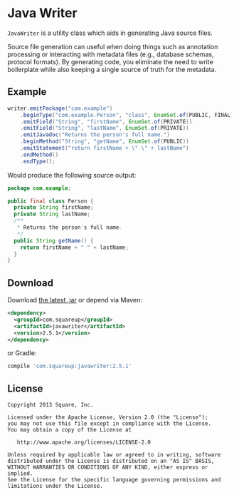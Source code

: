 Java Writer
===========

`JavaWriter` is a utility class which aids in generating Java source files.

Source file generation can useful when doing things such as annotation processing or interacting
with metadata files (e.g., database schemas, protocol formats). By generating code, you eliminate
the need to write boilerplate while also keeping a single source of truth for the metadata.



Example
-------

```java
writer.emitPackage("com.example")
    .beginType("com.example.Person", "class", EnumSet.of(PUBLIC, FINAL))
    .emitField("String", "firstName", EnumSet.of(PRIVATE))
    .emitField("String", "lastName", EnumSet.of(PRIVATE))
    .emitJavadoc("Returns the person's full name.")
    .beginMethod("String", "getName", EnumSet.of(PUBLIC))
    .emitStatement("return firstName + \" \" + lastName")
    .endMethod()
    .endType();
```

Would produce the following source output:

```java
package com.example;

public final class Person {
  private String firstName;
  private String lastName;
  /**
   * Returns the person's full name.
   */
  public String getName() {
    return firstName + " " + lastName;
  }
}
```



Download
--------

Download [the latest .jar][dl] or depend via Maven:
```xml
<dependency>
  <groupId>com.squareup</groupId>
  <artifactId>javawriter</artifactId>
  <version>2.5.1</version>
</dependency>
```
or Gradle:
```groovy
compile 'com.squareup:javawriter:2.5.1'
```



License
-------

    Copyright 2013 Square, Inc.

    Licensed under the Apache License, Version 2.0 (the "License");
    you may not use this file except in compliance with the License.
    You may obtain a copy of the License at

       http://www.apache.org/licenses/LICENSE-2.0

    Unless required by applicable law or agreed to in writing, software
    distributed under the License is distributed on an "AS IS" BASIS,
    WITHOUT WARRANTIES OR CONDITIONS OF ANY KIND, either express or implied.
    See the License for the specific language governing permissions and
    limitations under the License.



 [dl]: https://search.maven.org/remote_content?g=com.squareup&a=javawriter&v=LATEST
